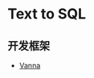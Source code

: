 # Text to SQL

## 开发框架
* [Vanna](https://vanna.ai/docs/base/#vanna.base.base.VannaBase.generate_sql)